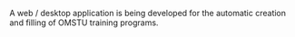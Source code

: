 A web / desktop application is being developed for the automatic creation and filling of OMSTU training programs.
